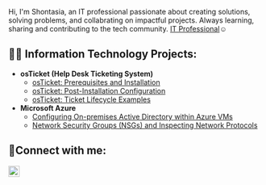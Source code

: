 Hi, I'm Shontasia, an IT professional passionate about creating solutions, solving problems, and collabrating on impactful projects. Always learning, sharing and contributing to the tech community. <a href="https://www.linkedin.com/in/shontasia-crayton-mlt-ascp-891a62160">IT Professional</a>☺</h1>

<h2>👨‍💻 Information Technology Projects:</h2>

- <b>osTicket (Help Desk Ticketing System)</b>
  - [osTicket: Prerequisites and Installation](https://www.github.com/ScraytonIT/osticket-prereqs)
  - [osTicket: Post-Installation Configuration](https://www.github.com/ScraytonIT/post-install-config)
  - [osTicket: Ticket Lifecycle Examples](https://www.github.com/ScraytonIT/ticket-lifecycle)
- <b>Microsoft Azure</b>
  - [Configuring On-premises Active Directory within Azure VMs](https://www.github.com/ScraytonIT/configure-ad)
  - [Network Security Groups (NSGs) and Inspecting Network Protocols](https://www.github.com/ScraytonIT/azure-network-protocols)

<h2>🤳Connect with me:</h2>


[<img align="left" alt="Josh | LinkedIn" width="22px" src="https://cdn.jsdelivr.net/npm/simple-icons@v3/icons/linkedin.svg" />][linkedin]

[linkedin]: https://www.linkedin.com/in/shontasia-crayton-mlt-ascp-891a62160
